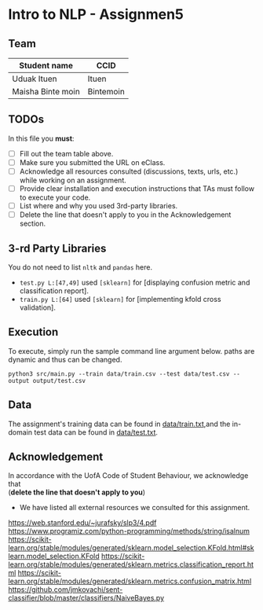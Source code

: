 # Intro to NLP - Assignmen5

## Team
| Student name     |  CCID     | 
|------------------|-----------|
| Uduak Ituen      | Ituen     |
| Maisha Binte moin| Bintemoin |      

## TODOs

In this file you **must**:
- [ ] Fill out the team table above. 
- [ ] Make sure you submitted the URL on eClass.
- [ ] Acknowledge all resources consulted (discussions, texts, urls, etc.) while working on an assignment.
- [ ] Provide clear installation and execution instructions that TAs must follow to execute your code.
- [ ] List where and why you used 3rd-party libraries.
- [ ] Delete the line that doesn't apply to you in the Acknowledgement section.

## 3-rd Party Libraries
You do not need to list `nltk` and `pandas` here.

* `test.py L:[47,49]` used `[sklearn]` for [displaying confusion metric and classification report].
* `train.py L:[64]` used `[sklearn]` for [implementing kfold cross validation].


## Execution

To execute, simply run the sample command line argument below. paths are dynamic and thus can be changed.

`python3 src/main.py --train data/train.csv --test data/test.csv --output output/test.csv`

## Data

The assignment's training data can be found in [data/train.txt](data/train.txt),and the in-domain test data can be found in [data/test.txt](data/test.txt).


## Acknowledgement 
In accordance with the UofA Code of Student Behaviour, we acknowledge that  
(**delete the line that doesn't apply to you**)

- We have listed all external resources we consulted for this assignment.

https://web.stanford.edu/~jurafsky/slp3/4.pdf
https://www.programiz.com/python-programming/methods/string/isalnum
https://scikit-learn.org/stable/modules/generated/sklearn.model_selection.KFold.html#sklearn.model_selection.KFold
https://scikit-learn.org/stable/modules/generated/sklearn.metrics.classification_report.html
https://scikit-learn.org/stable/modules/generated/sklearn.metrics.confusion_matrix.html
https://github.com/jmkovachi/sent-classifier/blob/master/classifiers/NaiveBayes.py
